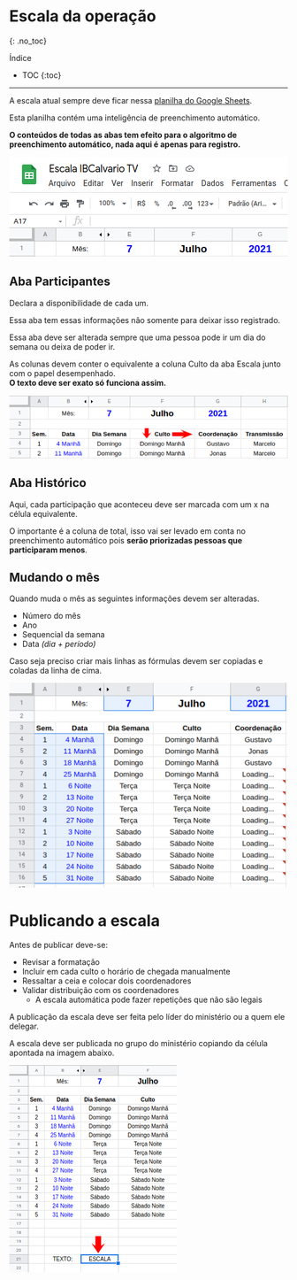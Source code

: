 # Escala da operação
{: .no_toc}

Índice
* TOC
{:toc}
---


A escala atual sempre deve ficar nessa [planilha do Google Sheets](https://docs.google.com/spreadsheets/d/12Di-Q-osf4sGJz-7UQ9myvMxMxS5hJ55PSrN645E9bw).

Esta planilha contém uma inteligência de preenchimento automático.

**O conteúdos de todas as abas tem efeito para o algoritmo de preenchimento automático, nada aqui é apenas para registro.**

![](planilha.png)

## Aba Participantes
Declara a disponibilidade de cada um.

Essa aba tem essas informações não somente para deixar isso registrado.

Essa aba deve ser alterada sempre que uma pessoa pode ir um dia do semana ou deixa de poder ir.

As colunas devem conter o equivalente a coluna Culto da aba Escala junto com o papel desempenhado.\
**O texto deve ser exato só funciona assim.**

![](colunas-aba-participantes.png)

## Aba Histórico

Aqui, cada participação que aconteceu deve ser marcada com um x na célula equivalente.

O importante é a coluna de total, isso vai ser levado em conta no preenchimento automático pois **serão priorizadas pessoas que participaram menos**.

## Mudando o mês

Quando muda o mês as seguintes informações devem ser alteradas.
- Número do mês
- Ano
- Sequencial da semana
- Data *(dia + período)*

Caso seja preciso criar mais linhas as fórmulas devem ser copiadas e coladas da linha de cima.

![](mudando-o-mes.png)

# Publicando a escala

Antes de publicar deve-se:
- Revisar a formatação
- Incluir em cada culto o horário de chegada manualmente
- Ressaltar a ceia e colocar dois coordenadores
- Validar distribuição com os coordenadores
  - A escala automática pode fazer repetições que não são legais

A publicação da escala deve ser feita pelo líder do ministério ou a quem ele delegar.

A escala deve ser publicada no grupo do ministério copiando da célula apontada na imagem abaixo.

![](publicacao.png)